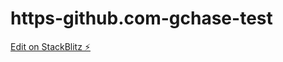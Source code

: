 # https-github.com-gchase-test

[Edit on StackBlitz ⚡️](https://stackblitz.com/edit/vitejs-vite-baw7xm)